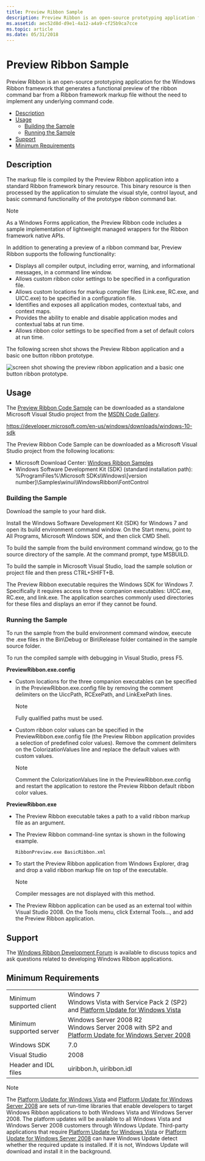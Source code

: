 ```yaml
---
title: Preview Ribbon Sample
description: Preview Ribbon is an open-source prototyping application for the Windows Ribbon framework that generates a functional preview of the ribbon command bar from a Ribbon framework markup file \ 8212;without the need to implement any underlying command code.
ms.assetid: aec52d8d-d9e1-4a12-a4a9-cf25b9ca7cce
ms.topic: article
ms.date: 05/31/2018
---
```


# Preview Ribbon Sample

Preview Ribbon is an open-source prototyping application for the Windows Ribbon framework that generates a functional preview of the ribbon command bar from a Ribbon framework markup file without the need to implement any underlying command code.

-   [Description](#description)
-   [Usage](#usage)
    -   [Building the Sample](#building-the-sample)
    -   [Running the Sample](#running-the-sample)
-   [Support](#support)
-   [Minimum Requirements](#minimum-requirements)

## Description

The markup file is compiled by the Preview Ribbon application into a standard Ribbon framework binary resource. This binary resource is then processed by the application to simulate the visual style, control layout, and basic command functionality of the prototype ribbon command bar.

> [!Note]  
> As a Windows Forms application, the Preview Ribbon code includes a sample implementation of lightweight managed wrappers for the Ribbon framework native APIs.

 

In addition to generating a preview of a ribbon command bar, Preview Ribbon supports the following functionality:

-   Displays all compiler output, including error, warning, and informational messages, in a command line window.
-   Allows custom ribbon color settings to be specified in a configuration file.
-   Allows custom locations for markup compiler files (Link.exe, RC.exe, and UICC.exe) to be specified in a configuration file.
-   Identifies and exposes all application modes, contextual tabs, and context maps.
-   Provides the ability to enable and disable application modes and contextual tabs at run time.
-   Allows ribbon color settings to be specified from a set of default colors at run time.

The following screen shot shows the Preview Ribbon application and a basic one button ribbon prototype.

![screen shot showing the preview ribbon application and a basic one button ribbon prototype.](images/samples/previewribbon.png)

## Usage

The [Preview Ribbon Code Sample](https://code.msdn.microsoft.com/PreviewRibbon) can be downloaded as a standalone Microsoft Visual Studio project from the [MSDN Code Gallery](https://code.msdn.microsoft.com/PreviewRibbon).

https://developer.microsoft.com/en-us/windows/downloads/windows-10-sdk





The Preview Ribbon Code Sample can be downloaded as a Microsoft Visual Studio project from the following locations:

-   Microsoft Download Center: [Windows Ribbon Samples](https://www.microsoft.com/downloads/details.aspx?familyid=141e13e8-b10b-4356-aaa5-609b2981574a&displaylang=en)
-   Windows Software Development Kit (SDK) (standard installation path): %ProgramFiles%\\Microsoft SDKs\\Windows\\\[version number\]\\Samples\\winui\\WindowsRibbon\\FontControl



### Building the Sample

Download the sample to your hard disk.

Install the Windows Software Development Kit (SDK) for Windows 7 and open its build environment command window. On the Start menu, point to All Programs, Microsoft Windows SDK, and then click CMD Shell.

To build the sample from the build environment command window, go to the source directory of the sample. At the command prompt, type MSBUILD.

To build the sample in Microsoft Visual Studio, load the sample solution or project file and then press CTRL+SHIFT+B.

The Preview Ribbon executable requires the Windows SDK for Windows 7. Specifically it requires access to three companion executables: UICC.exe, RC.exe, and link.exe. The application searches commonly used directories for these files and displays an error if they cannot be found.

### Running the Sample

To run the sample from the build environment command window, execute the .exe files in the Bin\\Debug or Bin\\Release folder contained in the sample source folder.

To run the compiled sample with debugging in Visual Studio, press F5.

**PreviewRibbon.exe.config**

-   Custom locations for the three companion executables can be specified in the PreviewRibbon.exe.config file by removing the comment delimiters on the UiccPath, RCExePath, and LinkExePath lines.
    > [!Note]  
    > Fully qualified paths must be used.

     

-   Custom ribbon color values can be specified in the PreviewRibbon.exe.config file (the Preview Ribbon application provides a selection of predefined color values). Remove the comment delimiters on the ColorizationValues line and replace the default values with custom values.
    > [!Note]  
    > Comment the ColorizationValues line in the PreviewRibbon.exe.config and restart the application to restore the Preview Ribbon default ribbon color values.

     

**PreviewRibbon.exe**

-   The Preview Ribbon executable takes a path to a valid ribbon markup file as an argument.
-   The Preview Ribbon command-line syntax is shown in the following example.
    ```
    RibbonPreview.exe BasicRibbon.xml
    ```

    

-   To start the Preview Ribbon application from Windows Explorer, drag and drop a valid ribbon markup file on top of the executable.
    > [!Note]  
    > Compiler messages are not displayed with this method.

     

-   The Preview Ribbon application can be used as an external tool within Visual Studio 2008. On the Tools menu, click External Tools..., and add the Preview Ribbon application.

## Support

The [Windows Ribbon Development Forum](https://social.msdn.microsoft.com/Forums/windowsdesktop/en-US/home?forum=windowsribbondevelopment) is available to discuss topics and ask questions related to developing Windows Ribbon applications.

## Minimum Requirements



|                          |                                                                                                                                                                          |
|--------------------------|--------------------------------------------------------------------------------------------------------------------------------------------------------------------------|
| Minimum supported client | Windows 7<br/> Windows Vista with Service Pack 2 (SP2) and [Platform Update for Windows Vista](https://msdn.microsoft.com/library/dd378748.aspx)<br/>         |
| Minimum supported server | Windows Server 2008 R2<br/> Windows Server 2008 with SP2 and [Platform Update for Windows Server 2008](https://msdn.microsoft.com/library/dd378748.aspx)<br/> |
| Windows SDK              | 7.0                                                                                                                                                                      |
| Visual Studio            | 2008                                                                                                                                                                     |
| Header and IDL files     | uiribbon.h, uiribbon.idl                                                                                                                                                 |



 

> [!Note]  
> The [Platform Update for Windows Vista](https://msdn.microsoft.com/library/dd378748.aspx) and [Platform Update for Windows Server 2008](https://msdn.microsoft.com/library/dd378748.aspx) are sets of run-time libraries that enable developers to target Windows Ribbon applications to both Windows Vista and Windows Server 2008. The platform updates will be available to all Windows Vista and Windows Server 2008 customers through Windows Update. Third-party applications that require [Platform Update for Windows Vista](https://msdn.microsoft.com/library/dd378748.aspx) or [Platform Update for Windows Server 2008](https://msdn.microsoft.com/library/dd378748.aspx) can have Windows Update detect whether the required update is installed. If it is not, Windows Update will download and install it in the background.

 

 

 





